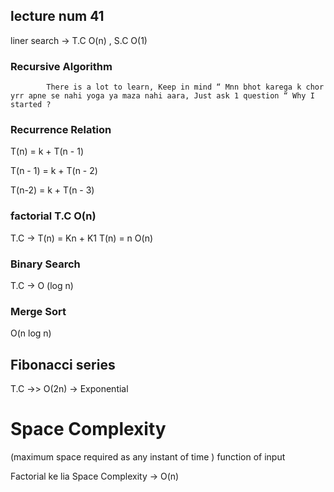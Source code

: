 ## lecture num 41


liner search -> T.C O(n) , S.C O(1)

### Recursive Algorithm

            There is a lot to learn, Keep in mind “ Mnn bhot karega k chor yrr apne se nahi yoga ya maza nahi aara, Just ask 1 question “ Why I started ?

### Recurrence Relation

T(n) = k + T(n - 1)

T(n - 1) = k + T(n - 2)

T(n-2) = k + T(n - 3)

### factorial T.C O(n)
T.C ->  T(n) = Kn + K1
T(n) =  n
O(n)

### Binary Search
 T.C -> O (log n)

### Merge Sort 
 O(n log n)

## Fibonacci series

T.C ->> O(2n) -> Exponential 

## 

# Space Complexity

(maximum space required as any instant of time )  function of input

Factorial ke lia Space Complexity -> O(n)
